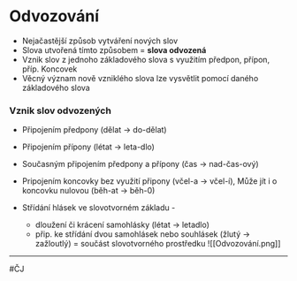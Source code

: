 # Odvozování

- Nejačastější způsob vytváření nových slov
- Slova utvořená tímto způsobem = **slova odvozená**
- Vznik slov z jednoho základového slova s využitím předpon, přípon, příp. Koncovek
- Věcný význam nově vzniklého slova lze vysvětlit pomocí daného základového slova

### Vznik slov odvozených
- Připojením předpony (dělat -> do-dělat)
- Připojením přípony (létat -> leta-dlo)
- Současným připojením předpony a přípony (čas -> nad-čas-ový)
- Pripojením koncovky bez využití připony (včel-a -> včel-í),
  Může jít i o koncovku nulovou (běh-at -> běh-0)

- Střídání hlásek ve slovotvorném základu - 
	- dloužení či krácení samohlásky (létat -> letadlo)
	- přip. ke střídání dvou samohlásek nebo souhlásek (žlutý -> zažloutlý) = součást slovotvorného prostředku
	![[Odvozování.png]]
	

---
#ČJ 